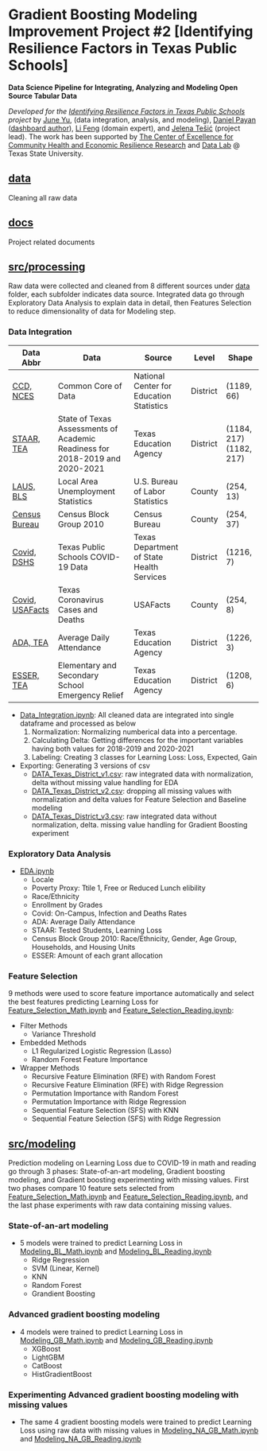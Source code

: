 # Gradient Boosting Modeling Improvement Project #2 [Identifying Resilience Factors in Texas Public Schools]
**Data Science Pipeline for Integrating, Analyzing and Modeling Open Source Tabular Data**

_Developed for the [Identifying Resilience Factors in Texas Public Schools](docs/2022Fall-CHERR-Poster.pdf) project_ by [June Yu](https://j-y-yu.github.io/), (data integration, analysis, and modeling), [Daniel Payan](https://github.com/danielpayan13) ([dashboard author](https://github.com/DataLab12/resilienceDashboardsTX)), [Li Feng](https://lifeng.wp.txstate.edu/) (domain expert), and [Jelena Tešić](jtesic.github.io) (project lead). The work has been supported by [The Center of Excellence for Community Health and Economic Resilience Research](https://www.cherr.txst.edu/) and [Data Lab](https://DataLab12.github.io) @ Texas State University.

## [data](data)
Cleaning all raw data

## [docs](docs)
Project related documents

## [src/processing](src/processing)
Raw data were collected and cleaned from 8 different sources under [data](data) folder, each subfolder indicates data source. Integrated data go through  Exploratory Data Analysis to explain data in detail, then Features Selection to reduce dimensionality of data for Modeling step. 

### Data Integration

| Data Abbr | Data | Source | Level | Shape |
| ----------- | ----------- | ----------- | ----------- | ----------- |
| [CCD, NCES](https://nces.ed.gov/ccd/elsi/tableGenerator.aspx) | Common Core of Data | National Center for Education Statistics | District | (1189, 66) |
| [STAAR, TEA](https://tea.texas.gov/student-assessment/testing/staar/staar-aggregate-data) | State of Texas Assessments of Academic Readiness for 2018-2019 and 2020-2021 | Texas Education Agency | District | (1184, 217) (1182, 217) |
| [LAUS, BLS](https://www.bls.gov/lau/##cntyaa) | Local Area Unemployment Statistics | U.S. Bureau of Labor Statistics | County | (254, 13) |
| [Census Bureau](https://schoolsdata2-93b5c-tea-texas.opendata.arcgis.com/datasets/census-block-group-2010-tx/) | Census Block Group 2010 | Census Bureau | County | (254, 37) |
| [Covid, DSHS](https://dshs.texas.gov/coronavirus/schools/texas-education-agency/) | Texas Public Schools COVID-19 Data | Texas Department of State Health Services | District | (1216, 7) |
| [Covid, USAFacts](https://usafacts.org/visualizations/coronavirus-covid-19-spread-map/state/texas) | Texas Coronavirus Cases and Deaths | USAFacts | County | (254, 8) |
| [ADA, TEA](https://tea.texas.gov/finance-and-grants/state-funding/state-funding-reports-and-data/average-daily-attendance-and-wealth-per-average-daily-attendance) | Average Daily Attendance | Texas Education Agency | District | (1226, 3) |
| [ESSER, TEA](https://tea.texas.gov/finance-and-grants/grants/grants-administration/applying-for-a-grant/entitlements) | Elementary and Secondary School Emergency Relief | Texas Education Agency | District | (1208, 6)  |
- [Data_Integration.ipynb](src/processing/Data_Integration.ipynb): All cleaned data are integrated into single dataframe and processed as below
  1. Normalization: Normalizing numberical data into a percentage.
  2. Calculating Delta: Getting differences for the important variables having both values for 2018-2019 and 2020-2021
  3. Labeling: Creating 3 classes for Learning Loss: Loss, Expected, Gain
- Exporting: Generating 3 versions of csv
  - [DATA_Texas_District_v1.csv](src/processing/DATA_Texas_District_v1.ipynb): raw integrated data with normalization, delta without missing value handling for EDA
  - [DATA_Texas_District_v2.csv](src/processing/DATA_Texas_District_v2.ipynb): dropping all missing values with normalization and delta values for Feature Selection and Baseline modeling
  - [DATA_Texas_District_v3.csv](src/processing/DATA_Texas_District_v3.ipynb): raw integrated data without normalization, delta. missing value handling for Gradient Boosting experiment

### Exploratory Data Analysis
- [EDA.ipynb](src/processing/EDA.ipynb)
   - Locale
   - Poverty Proxy: Ttile 1, Free or Reduced Lunch elibility
   - Race/Ethnicity
   - Enrollment by Grades
   - Covid: On-Campus, Infection and Deaths Rates
   - ADA: Average Daily Attendance
   - STAAR: Tested Students, Learning Loss
   - Census Block Group 2010: Race/Ethnicity, Gender, Age Group, Households, and Housing Units
   - ESSER: Amount of each grant allocation

### Feature Selection
9 methods were used to score feature importance automatically and select the best features predicting Learning Loss for [Feature_Selection_Math.ipynb](src/processing/Feature_Selection_Math.ipynb) and [Feature_Selection_Reading.ipynb](src/processing/Feature_Selection_Reading.ipynb):
* Filter Methods
	* Variance Threshold
* Embedded Methods
	* L1 Regularized Logistic Regression (Lasso)
	* Random Forest Feature Importance
* Wrapper Methods
	* Recursive Feature Elimination (RFE) with Random Forest
	* Recursive Feature Elimination (RFE) with Ridge Regression
	* Permutation Importance with Random Forest
	* Permutation Importance with Ridge Regression
	* Sequential Feature Selection (SFS) with KNN
	* Sequential Feature Selection (SFS) with Ridge Regression

## [src/modeling](src/modeling)
Prediction modeling on Learning Loss due to COVID-19 in math and reading go through 3 phases: State-of-an-art modeling, Gradient boosting modeling, and Gradient boosting experimenting with missing values. First two phases compare 10 feature sets selected from [Feature_Selection_Math.ipynb](src/processing/Feature_Selection_Math.ipynb) and [Feature_Selection_Reading.ipynb](src/processing/Feature_Selection_Reading.ipynb), and the last phase experiments with raw data containing missing values.

### State-of-an-art modeling 
* 5 models were trained to predict Learning Loss in [Modeling_BL_Math.ipynb](src/modeling/Modeling_BL_Math.ipynb) and [Modeling_BL_Reading.ipynb](src/modeling/Modeling_BL_Reading.ipynb)
  * Ridge Regression
  * SVM (Linear, Kernel)
  * KNN
  * Random Forest
  * Grandient Boosting

### Advanced gradient boosting modeling 
* 4 models were trained to predict Learning Loss in [Modeling_GB_Math.ipynb](src/modeling/Modeling_GB_Math.ipynb) and [Modeling_GB_Reading.ipynb](src/modeling/Modeling_GB_Reading.ipynb) 
  * XGBoost
  * LightGBM
  * CatBoost
  * HistGradientBoost

### Experimenting Advanced gradient boosting modeling with missing values
* The same 4 gradient boosting models were trained to predict Learning Loss using raw data with missing values in [Modeling_NA_GB_Math.ipynb](src/modeling/Modeling_NA_GB_Math.ipynb) and [Modeling_NA_GB_Reading.ipynb](src/modeling/odeling_NA_GB_Reading.ipynb) 
